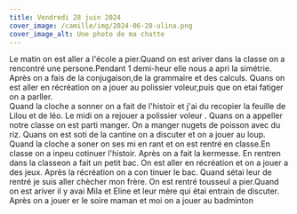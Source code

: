 ```yaml
---
title: Vendredi 28 juin 2024
cover_image: /camille/img/2024-06-28-ulina.png
cover_image_alt: Une photo de ma chatte
---
```

Le matin on est aller a l'école a pier.Quand on est ariver dans la classe on a rencontré une persone.Pendant 1 demi-heur elle nous a apri la simétrie. 
Après on a fais de la conjugaison,de la grammaire et des calculs.
Quans on est aller en récréation on a jouer au polissier voleur,puis que on etai fatiger  on a parller.  
Quand la cloche a sonner on a fait de l'histoir et j'ai du recopier la feuille de Lilou et de léo.
Le midi on a rejouer a polissier voleur . Quans on a appeller notre classe on est parti manger.
On a manger nugets de poisson avec du riz.
Quans on est soti de la cantine on a discuter et on a jouer au loup.
Quand la cloche a soner on ses mi en rant et on est rentré en classe.En classe on a inpeu cotinuer l'histoir. 
Après on a fait la kermesse.
En rentren dans la classeon a fait un petit bac.
On est aller en récréation et on a jouer a des jeux.
Après la récréation on a con tinuer le bac.
 Quand sétai leur de rentré je suis aller chècher mon frère.
On est rentré tousseul a pier.Quand on est ariver il y avai Mila et Eline et leur mère qui étai entrain de discuter. Après on a jouer er le soire maman et moi on a jouer au badminton